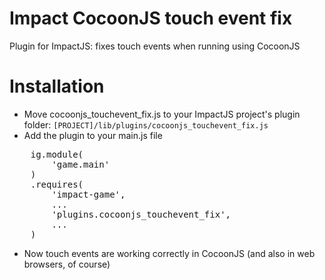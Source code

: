 Impact CocoonJS touch event fix
================================

Plugin for ImpactJS: fixes touch events when running using CocoonJS

# Installation

* Move cocoonjs_touchevent_fix.js to your ImpactJS project's plugin folder: ``[PROJECT]/lib/plugins/cocoonjs_touchevent_fix.js``
* Add the plugin to your main.js file
<pre>
    ig.module(
        'game.main'
    )
    .requires(
        'impact-game',
        ...
        'plugins.cocoonjs_touchevent_fix',
        ...
    )
</pre>
* Now touch events are working correctly in CocoonJS (and also in web browsers, of course)